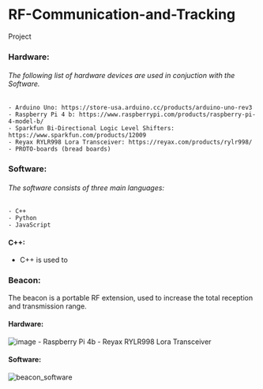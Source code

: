 # RF-Communication-and-Tracking

Project

### Hardware:
###### The following list of hardware devices are used in conjuction with the Software. 
    - Arduino Uno: https://store-usa.arduino.cc/products/arduino-uno-rev3
    - Raspberry Pi 4 b: https://www.raspberrypi.com/products/raspberry-pi-4-model-b/
    - Sparkfun Bi-Directional Logic Level Shifters: https://www.sparkfun.com/products/12009
    - Reyax RYLR998 Lora Transceiver: https://reyax.com/products/rylr998/
    - PROTO-boards (bread boards)

### Software:
###### The software consists of three main languages:
    - C++ 
    - Python
    - JavaScript

#### C++:
 - C++ is used to 


### Beacon:
 The beacon is a portable RF extension, used to increase the total reception and transmission range. 

 #### Hardware:
 ![image](https://github.com/JonWakefield/RF-Communication-and-Tracking/assets/67289517/fe8d2d90-42bd-4dac-82a2-2b45f827c8e2)
     - Raspberry Pi 4b
     - Reyax RYLR998 Lora Transceiver

 #### Software:
 ![beacon_software](https://github.com/JonWakefield/RF-Communication-and-Tracking/assets/67289517/c668935e-2f6d-41d0-8b50-4c536bad6ba9)



